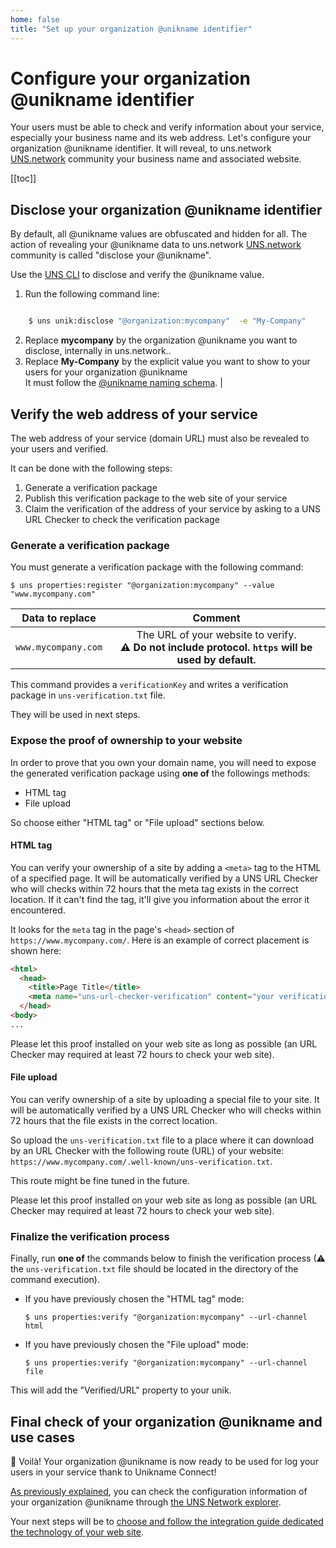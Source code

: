 ```yaml
---
home: false
title: "Set up your organization @unikname identifier"
---
```

 

# Configure your organization @unikname identifier

Your users must be able to check and verify information about your service, especially your business name and its web address. Let's configure your organization @unikname identifier. It will reveal, to uns.network [UNS.network](https://explorer.uns.network) community your business name and associated website.

[[toc]]

## Disclose your organization @unikname identifier

By default, all @unikname values are obfuscated and hidden for all. The action of revealing your @unikname data to uns.network [UNS.network](https://explorer.uns.network) community is called "disclose your @unikname".

Use the [UNS CLI](creating-unikname-organization) to disclose and verify the @unikname value.

1. Run the following command line:

```bash

    $ uns unik:disclose "@organization:mycompany"  -e "My-Company"
```

2. Replace **mycompany** by the organization @unikname you want to disclose, internally in uns.network..
3. Replace **My-Company** by the explicit value you want to show to your users for your organization @unikname<br/>It must follow the [@unikname naming schema](). |

## Verify the web address of your service

The web address of your service (domain URL) must also be revealed to your users and verified.

It can be done with the following steps:
1. Generate a verification package
1. Publish this verification package to the web site of your service
1. Claim the verification of the address of your service by asking to a UNS URL Checker to check the verification package

### Generate a verification package

You must generate a verification package with the following command:

    $ uns properties:register "@organization:mycompany" --value "www.mycompany.com"

| Data to replace | Comment |
|:----:|:-----------:|
| `www.mycompany.com`     | The URL of your website to verify.<br/>**:warning: Do not include protocol. `https` will be used by default.**  |

This command provides a `verificationKey` and writes a verification package in `uns-verification.txt` file.

They will be used in next steps.

### Expose the proof of ownership to your website

In order to prove that you own your domain name, you will need to expose the generated verification package using **one of** the followings methods:
- HTML tag
- File upload

So choose either "HTML tag" or "File upload" sections below.

#### HTML tag

You can verify your ownership of a site by adding a `<meta>` tag to the HTML of a specified page.
It will be automatically verified by a UNS URL Checker who will checks within 72 hours that the meta tag exists in the correct location.
If it can't find the tag, it'll give you information about the error it encountered.

It looks for the `meta` tag in the page's `<head>` section of `https://www.mycompany.com/`.
Here is an example of correct placement is shown here:

```html
<html>
  <head>
    <title>Page Title</title>
    <meta name="uns-url-checker-verification" content="your verificationKey">
  </head>
<body>
...
```

Please let this proof installed on your web site as long as possible (an URL Checker may required at least 72 hours to check your web site).

#### File upload

You can verify ownership of a site by uploading a special file to your site.
It will be automatically verified by a UNS URL Checker who will checks within 72 hours that the file exists in the correct location.

So upload the `uns-verification.txt` file to a place where it can download by an URL Checker with the following route (URL) of your website: `https://www.mycompany.com/.well-known/uns-verification.txt`.

This route might be fine tuned in the future.

Please let this proof installed on your web site as long as possible (an URL Checker may required at least 72 hours to check your web site).

### Finalize the verification process

Finally, run **one of** the commands below to finish the verification process (⚠ the `uns-verification.txt` file should be located in the directory of the command execution).

- If you have previously chosen the "HTML tag" mode:

  `$ uns properties:verify "@organization:mycompany" --url-channel html`

- If you have previously chosen the "File upload" mode:

  `$ uns properties:verify "@organization:mycompany" --url-channel file`

This will add the "Verified/URL" property to your unik.

## Final check of your organization @unikname and use cases

👏 Voilà! Your organization @unikname is now ready to be used for log your users in your service thank to Unikname Connect!

[As previously explained](creating-unikname-organization.html#checking-the-creation-of-the-unikname-in-the-explorer), you can check the configuration information of your organization @unikname through [the UNS Network explorer](https://explorer.uns.network/).

Your next steps will be to [choose and follow the integration guide dedicated the technology of your web site](/integration/connect).
